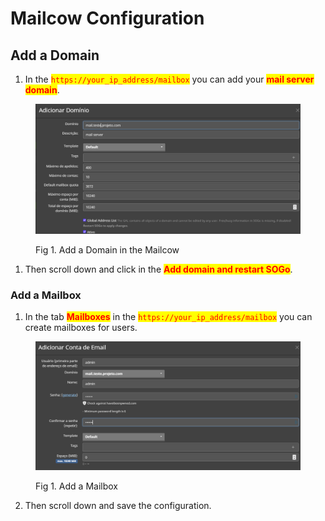 # Mailcow Configuration

## Add a Domain

1. In the <mark style="color:red;">`https://your_ip_address/mailbox`</mark> you can add your <mark style="color:red;">**mail server domain**</mark>.

<figure><img src=".gitbook/assets/1.png" alt=""><figcaption><p>Fig 1. Add a Domain in the Mailcow</p></figcaption></figure>

1. Then scroll down and click in the <mark style="color:red;">**Add domain and restart SOGo**</mark>.

### Add a Mailbox

1. In the tab <mark style="color:red;">**Mailboxes**</mark> in the <mark style="color:red;">`https://your_ip_address/mailbox`</mark> you can create mailboxes for users.

<figure><img src=".gitbook/assets/2.png" alt=""><figcaption><p>Fig 1. Add a Mailbox</p></figcaption></figure>

2. Then scroll down and save the configuration.
